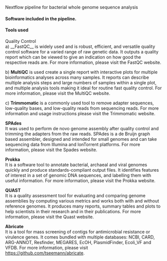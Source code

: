 Nextflow pipeline for bacterial whole genome sequence analysis </h2>

<h4>Software included in the pipeline.</h4>

<h4>Tools used</h4>
Quality Control <br>
a) __FastQC__ is widely used and is robust, efficient, and versatile quality control software for a varied range of raw genetic data. It outputs a quality report which can be viewed to give an indication on how good the respective reads are. For more information, please visit the FastQC website.

b) **MultiQC** is used create a single report with interactive plots for multiple bioinformatics analyses across many samples. It reports can describe multiple analysis steps and large numbers of samples within a single plot, and multiple analysis tools making it ideal for routine fast quality control. For more information, please visit the MultiQC website.

c) **Trimmomatic** is a commonly used tool to remove adapter sequences, low-quality bases, and low-quality reads from sequencing reads. For more information and usage instructions please visit the Trimmomatic website.

**SPAdes** <br>
It was used to perform de novo genome assembly after quality control and trimming the adapters from the raw reads. SPAdes is a de Bruijn graph based assembler, designed and intended for small genomes and can take sequencing data from Illumina and IonTorrent platforms. For more information, please visit the Spades website.

**Prokka** <br>
It is a software tool to annotate bacterial, archaeal and viral genomes quickly and produce standards-compliant output files. It identifies features of interest in a set of genomic DNA sequences, and labelling them with useful information. For more information, please visit the Prokka website.

**QUAST** <br>
It is a quality assessment tool for evaluating and comparing genome assemblies by computing various metrics and works both with and without reference genomes. It produces many reports, summary tables and plots to help scientists in their research and in their publications. For more information, please visit the Quast website.

**Abricate** <br>
It is a tool for mass screening of contigs for antimicrobial resistance or virulence genes. It comes bundled with multiple databases: NCBI, CARD, ARG-ANNOT, Resfinder, MEGARES, EcOH, PlasmidFinder, Ecoli_VF and VFDB. For more information, please visit https://github.com/tseemann/abricate.


